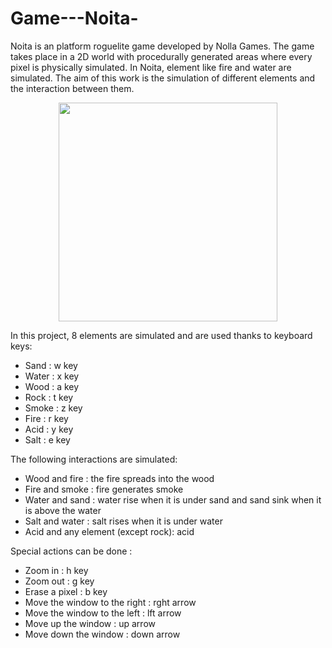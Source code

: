 # Game---Noita-


Noita is an platform roguelite game developed by Nolla Games. The game takes place in a 2D world with procedurally generated areas where every pixel is physically simulated. In Noita, element like fire and water are simulated. The aim of this work is the simulation of different elements and the interaction between them. 



<p align="center"> 
<img src="https://github.com/gipi333/Simulation-game---Noita---element-simulation/blob/main/Noita.png" width="350" height="350" > 
</p>

In this project, 8 elements are simulated and are used thanks to keyboard keys:
- Sand : w key
- Water : x key 
- Wood : a key
- Rock : t key
- Smoke : z key
- Fire : r key
- Acid : y key
- Salt : e key

The following interactions are simulated:
- Wood and fire : the fire spreads into the wood
- Fire and smoke : fire generates smoke
- Water and sand : water rise  when it is under sand and sand sink when it is above the water
- Salt and water : salt rises when it is under water
- Acid and any element (except rock): acid


Special actions can be done :
- Zoom in : h key 
- Zoom out : g key
- Erase a pixel : b key
- Move the window to the right : rght arrow
- Move the window to the left : lft arrow
- Move up the window : up arrow
- Move down the window : down arrow





